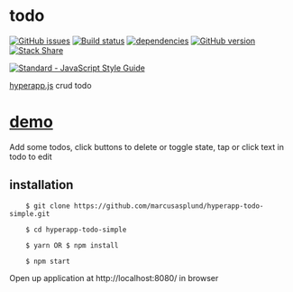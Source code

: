 # todo

[![GitHub issues](https://img.shields.io/github/issues/marcusasplund/hyperapp-todo-simple.svg)](https://github.com/marcusasplund/hyperapp-todo-simple/issues)
[![Build status](https://travis-ci.org/marcusasplund/hyperapp-todo-simple.svg?branch=master)](https://travis-ci.org/marcusasplund/hyperapp-todo-simple)
[![dependencies](https://david-dm.org/marcusasplund/hyperapp-todo-simple.svg)](https://david-dm.org/marcusasplund/hyperapp-todo-simple)
[![GitHub version](https://badge.fury.io/gh/marcusasplund%2Fhyperapp-todo-simple.svg)](https://badge.fury.io/gh/marcusasplund%2Fhyperapp-todo-simple)
[![Stack Share](http://img.shields.io/badge/tech-stack-0690fa.svg?style=flat)](http://stackshare.io/marcusasplund/hyperapp-todo-simple)

[![Standard - JavaScript Style Guide](https://cdn.rawgit.com/feross/standard/master/badge.svg)](https://github.com/feross/standard)

[hyperapp.js](https://github.com/hyperapp/hyperapp) crud todo

# [demo](https://pap.as/hyperapp/todo/)

Add some todos, click buttons to delete or toggle state, tap or click text in todo to edit

## installation

````
    $ git clone https://github.com/marcusasplund/hyperapp-todo-simple.git
 
    $ cd hyperapp-todo-simple
 
    $ yarn OR $ npm install

    $ npm start
````

Open up application at http://localhost:8080/ in browser
